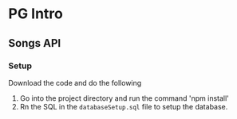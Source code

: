 # PG Intro

## Songs API

### Setup

Download the code and do the following

1. Go into the project directory and run the command 'npm install'
2. Rn the SQL in the `databaseSetup.sql` file to setup the database.

